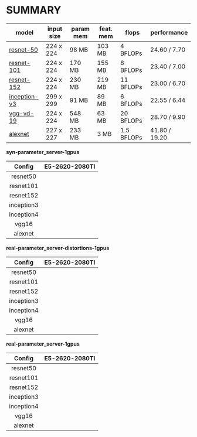 SUMMARY
===
| model | input size | param mem | feat. mem | flops | performance |
|-------|------------|--------------|----------------|-------|-------------|
| [resnet-50](reports/resnet-50.md) | 224 x 224 | 98 MB | 103 MB | 4 BFLOPs | 24.60 / 7.70 |
| [resnet-101](reports/resnet-101.md) | 224 x 224 | 170 MB | 155 MB | 8 BFLOPs | 23.40 / 7.00 |
| [resnet-152](reports/resnet-152.md) | 224 x 224 | 230 MB | 219 MB | 11 BFLOPs | 23.00 / 6.70 |
| [inception-v3](reports/inception-v3.md) | 299 x 299 | 91 MB | 89 MB | 6 BFLOPs | 22.55 / 6.44 |
| [vgg-vd-19](reports/vgg-vd-19.md) | 224 x 224 | 548 MB | 63 MB | 20 BFLOPs | 28.70 / 9.90 |
| [alexnet](reports/alexnet.md) | 227 x 227 | 233 MB | 3 MB | 1.5 BFLOPs | 41.80 / 19.20 |


**syn-parameter_server-1gpus**

Config | E5-2620-2080TI |
:------:|:------:|
resnet50 | |
resnet101 | |
resnet152 | |
inception3 | |
inception4 | |
vgg16 | |
alexnet | |


**real-parameter_server-distortions-1gpus**

Config | E5-2620-2080TI |
:------:|:------:|
resnet50 | |
resnet101 | |
resnet152 | |
inception3 | |
inception4 | |
vgg16 | |
alexnet | |


**real-parameter_server-1gpus**

Config | E5-2620-2080TI |
:------:|:------:|
resnet50 | |
resnet101 | |
resnet152 | |
inception3 | |
inception4 | |
vgg16 | |
alexnet | |
